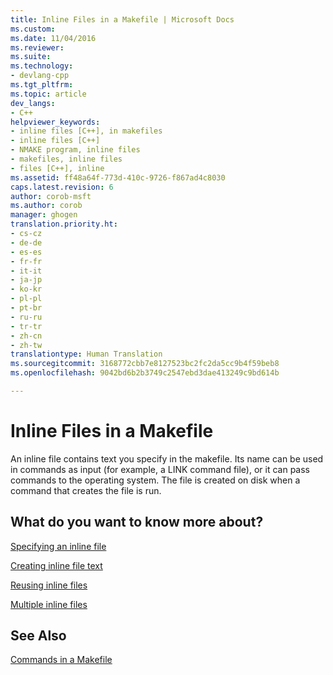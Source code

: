 ```yaml
---
title: Inline Files in a Makefile | Microsoft Docs
ms.custom: 
ms.date: 11/04/2016
ms.reviewer: 
ms.suite: 
ms.technology:
- devlang-cpp
ms.tgt_pltfrm: 
ms.topic: article
dev_langs:
- C++
helpviewer_keywords:
- inline files [C++], in makefiles
- inline files [C++]
- NMAKE program, inline files
- makefiles, inline files
- files [C++], inline
ms.assetid: ff48a64f-773d-410c-9726-f867ad4c8030
caps.latest.revision: 6
author: corob-msft
ms.author: corob
manager: ghogen
translation.priority.ht:
- cs-cz
- de-de
- es-es
- fr-fr
- it-it
- ja-jp
- ko-kr
- pl-pl
- pt-br
- ru-ru
- tr-tr
- zh-cn
- zh-tw
translationtype: Human Translation
ms.sourcegitcommit: 3168772cbb7e8127523bc2fc2da5cc9b4f59beb8
ms.openlocfilehash: 9042bd6b2b3749c2547ebd3dae413249c9bd614b

---
```

# Inline Files in a Makefile
An inline file contains text you specify in the makefile. Its name can be used in commands as input (for example, a LINK command file), or it can pass commands to the operating system. The file is created on disk when a command that creates the file is run.  
  
## What do you want to know more about?  
 [Specifying an inline file](../build/specifying-an-inline-file.md)  
  
 [Creating inline file text](../build/creating-inline-file-text.md)  
  
 [Reusing inline files](../build/reusing-inline-files.md)  
  
 [Multiple inline files](../build/multiple-inline-files.md)  
  
## See Also  
 [Commands in a Makefile](../build/commands-in-a-makefile.md)


<!--HONumber=Jan17_HO2-->



